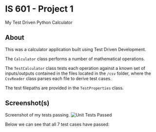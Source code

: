 # IS 601 - Project 1
My Test Driven Python Calculator

## About
This was a calculator application built using Test Driven Development.

The `Calculator` class performs a number of mathematical operations.

The `TestCalculator` class tests each operation against a known set of inputs/outputs contained in the files located 
in the `/csv` folder, where the `CsvReader` class parses each file to derive test cases.

The test filepaths are provided in the `TestProperties` class.


## Screenshot(s)
Screenshot of my tests passing.
![Unit Tests Passed](/screenshots/7-unit-tests-passed.jpg?raw=true)

Below we can see that all 7 test cases have passed:
